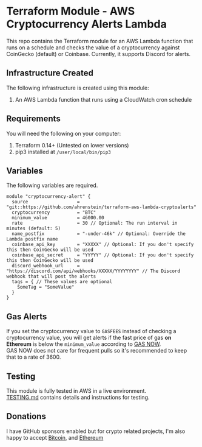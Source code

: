 Terraform Module - AWS Cryptocurrency Alerts Lambda
===================================================
This repo contains the Terraform module for an AWS Lambda function that runs on a schedule and checks the value of a cryptocurrency
against CoinGecko (default) or Coinbase. Currently, it supports Discord for alerts.

Infrastructure Created
----------------------
The following infrastructure is created using this module:

1. An AWS Lambda function that runs using a CloudWatch cron schedule

Requirements
------------
You will need the following on your computer:

1. Terraform 0.14+ (Untested on lower versions)
2. pip3 installed at `/user/local/bin/pip3`

Variables
---------
The following variables are required.

```hcl
module "cryptocurrency-alert" {
  source                  = "git::https://github.com/ahrenstein/terraform-aws-lambda-cryptoalerts"
  cryptocurrency          = "BTC"
  minimum_value           = 46000.00
  rate                    = 30 // Optional: The run interval in minutes (default: 5)
  name_postfix            = "-under-46k" // Optional: Override the Lambda postfix name
  coinbase_api_key        = "XXXXX" // Optional: If you don't specify this then CoinGecko will be used 
  coinbase_api_secret     = "YYYYY" // Optional: If you don't specify this then CoinGecko will be used
  discord_webhook_url     = "https://discord.com/api/webhooks/XXXXX/YYYYYYYY" // The Discord webhook that will post the alerts
  tags = { // These values are optional
    SomeTag = "SomeValue"
  }
}
```

Gas Alerts
----------
If you set the cryptocurrency value to `GASFEES` instead of checking a cryptocurrency value,
you will get alerts if the fast price of gas **on Ethereum** is below the `minimum_value` according to [GAS NOW](https://www.gasnow.org/).  
GAS NOW does not care for frequent pulls so it's recommended to keep that to a rate of 3600.

Testing
-------
This module is fully tested in AWS in a live environment.  
[TESTING.md](TESTING.md) contains details and instructions for testing. 

Donations
---------
I have GitHub sponsors enabled but for crypto related projects, I'm also happy to accept [Bitcoin](images/bitcoin.png), and [Ethereum](images/ethereum.png)

